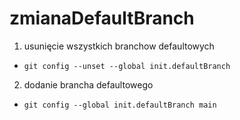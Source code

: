 # zmianaDefaultBranch

1. usunięcie wszystkich branchow defaultowych
- ```git config --unset --global init.defaultBranch```
2. dodanie brancha defaultowego
- ```git config --global init.defaultBranch main```
